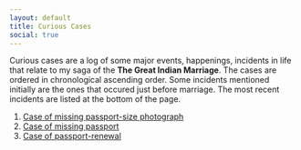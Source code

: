 ```yaml
---
layout: default
title: Curious Cases
social: true
---
```


Curious cases are a log of some major events, happenings, incidents in life that relate to my saga of the **The Great 
Indian Marriage**. The cases are ordered in chronological ascending order. Some incidents mentioned initially are the
ones that occured just before marriage. The most recent incidents are listed at the bottom of the page.

1. <a href="/cases/passport-photo.html">Case of missing passport-size photograph</a>
1. <a href="/cases/passport.html">Case of missing passport</a>
1. <a href="/cases/passport-renew.html">Case of passport-renewal</a>
